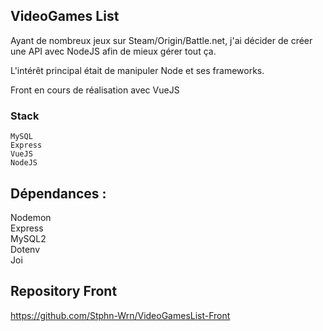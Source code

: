 ## VideoGames List

Ayant de nombreux jeux sur Steam/Origin/Battle.net, j'ai décider de créer une API avec NodeJS afin de mieux gérer tout ça.

L'intérêt principal était de manipuler Node et ses frameworks.

Front en cours de réalisation avec VueJS

### Stack

```
MySQL
Express
VueJS
NodeJS
```

## Dépendances :

Nodemon </br>
Express </br>
MySQL2 </br>
Dotenv </br>
Joi </br>

## Repository Front 
https://github.com/Stphn-Wrn/VideoGamesList-Front
